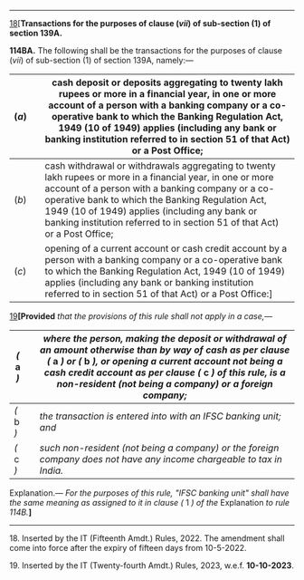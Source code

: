 ****

[18](javascript:ShowFootnote\('fn18'\);)[**Transactions for the purposes of clause (_vii_) of sub-section (1) of section 139A.**

**114BA.** The following shall be the transactions for the purposes of clause (_vii_) of sub-section (1) of section 139A, namely:—

(_a_)|  | cash deposit or deposits aggregating to twenty lakh rupees or more in a financial year, in one or more account of a person with a banking company or a co-operative bank to which the Banking Regulation Act, 1949 (10 of 1949) applies (including any bank or banking institution referred to in section 51 of that Act) or a Post Office;  
---|---|---  
(_b_)|  | cash withdrawal or withdrawals aggregating to twenty lakh rupees or more in a financial year, in one or more account of a person with a banking company or a co-operative bank to which the Banking Regulation Act, 1949 (10 of 1949) applies (including any bank or banking institution referred to in section 51 of that Act) or a Post Office;  
(_c_)|  | opening of a current account or cash credit account by a person with a banking company or a co-operative bank to which the Banking Regulation Act, 1949 (10 of 1949) applies (including any bank or banking institution referred to in section 51 of that Act) or a Post Office:]  
  
[19](javascript:ShowFootnote\('fn19'\);)**[Provided** _that the provisions of this rule shall not apply in a case,—_

 _(_ a _)_|  |  _where the person, making the deposit or withdrawal of an amount otherwise than by way of cash as per clause (_ a _) or (_ b _), or opening a current account not being a cash credit account as per clause (_ c _) of this rule, is a non-resident (not being a company) or a foreign company;_  
---|---|---  
_(_ b _)_|  |  _the transaction is entered into with an IFSC banking unit; and_  
 _(_ c _)_|  |  _such non-resident (not being a company) or the foreign company does not have any income chargeable to tax in India._  
  
Explanation.— _For the purposes of this rule, "IFSC banking unit" shall have the same meaning as assigned to it in clause (_ 1 _) of the_ Explanation _to rule 114B._**]**

* * *

18\. Inserted by the IT (Fifteenth Amdt.) Rules, 2022. The amendment shall come into force after the expiry of fifteen days from 10-5-2022.

19\. Inserted by the IT (Twenty-fourth Amdt.) Rules, 2023, w.e.f. **10-10-2023**.
